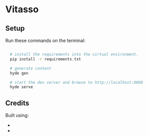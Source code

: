 # Vitasso

## Setup

Run these commands on the terminal:

```bash

  # install the requirements into the virtual environment.
  pip install -r requirements.txt

  # generate content
  hyde gen

  # start the dev server and browse to http://localhost:8080
  hyde serve
```

## Credits
Built using:

* [hyde]: http://hyde.github.com/
* [bootstrap]: http://twitter.github.com/bootstrap/
